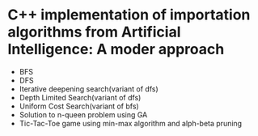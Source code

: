# C++ implementation of importation algorithms from Artificial Intelligence: A moder approach

+ BFS
+ DFS
+ Iterative deepening search(variant of dfs)
+ Depth Limited Search(variant of dfs)
+ Uniform Cost Search(variant of bfs)
+ Solution to n-queen problem using GA
+ Tic-Tac-Toe game using min-max algorithm and alph-beta pruning